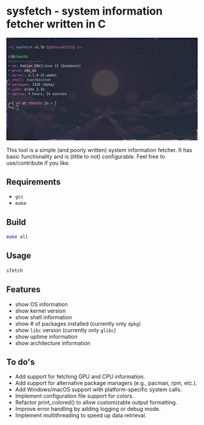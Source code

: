 # sysfetch - system information fetcher written in C

![Screenshot](screenshot.png)

This tool is a simple (and poorly written) system information fetcher.
It has basic functionality and is (little to not) configurable.
Feel free to use/contribute if you like.

## Requirements

- `gcc`
- `make`

## Build

```bash
make all
```

## Usage

```bash
sfetch
```

## Features

- show OS information
- show kernel version
- show shell information
- show # of packages installed (currently only `dpkg`)
- show `libc` version (currently only `glibc`)
- show uptime information
- show architecture information

## To do's

- Add support for fetching GPU and CPU information.
- Add support for alternative package managers (e.g., pacman, rpm, etc.).
- Add Windows/macOS support with platform-specific system calls.
- Implement configuration file support for colors.
- Refactor print_colored() to allow customizable output formatting.
- Improve error handling by adding logging or debug mode.
- Implement multithreading to speed up data retrieval.
